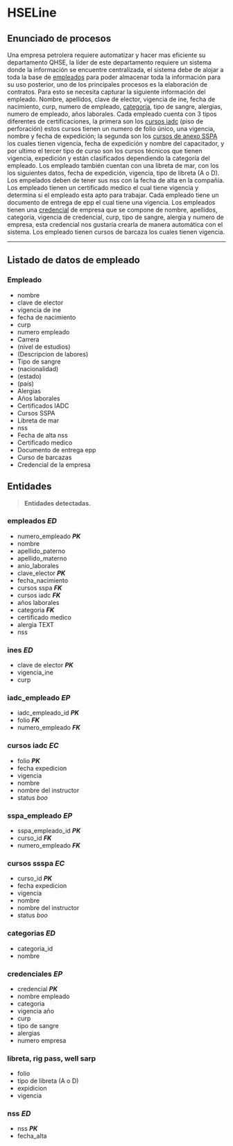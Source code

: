 # HSELine

## Enunciado de procesos

Una empresa petrolera requiere automatizar y hacer mas eficiente su departamento QHSE, la líder de este departamento requiere un sistema donde la información se encuentre centralizada, el sistema debe de alojar a toda la base de [empleados](#empleados) para poder almacenar toda la información para su uso posterior, uno de los principales procesos es la elaboración de contratos. Para esto se necesita capturar la siguiente información del empleado. Nombre, apellidos, clave de elector, vigencia de ine, fecha de nacimiento, curp, numero de empleado, [categoría](#categorias-ed), tipo de sangre, alergias, numero de empleado, años laborales. Cada empleado cuenta con 3 tipos diferentes de certificaciones, la primera son los [cursos iadc](#iadc_empleado-ep) (piso de perforación) estos cursos tienen un numero de folio único, una vigencia, nombre y fecha de expedición; la segunda son los [cursos de anexo SSPA](#cursos-ssspa-ec) los cuales tienen vigencia, fecha de expedición y nombre del capacitador, y por ultimo el tercer tipo de curso son los cursos técnicos que tienen vigencia, expedición y están clasificados dependiendo la categoría del empleado. Los empleado también cuentan con una libreta de mar, con los los siguientes datos, fecha de expedición, vigencia, tipo de libreta (A o D). Los empelados deben de tener sus nss con la fecha de alta en la compañía. Los empleado tienen un certificado medico el cual tiene vigencia y determina si el empleado esta apto para trabajar. Cada empleado tiene un documento de entrega de epp el cual tiene una vigencia. Los empleados tienen una [credencial](#credenciales-ep) de empresa que se compone de nombre, apellidos, categoría, vigencia de credencial, curp, tipo de sangre, alergia y numero de empresa, esta credencial nos gustaría crearla de manera automática con el sistema. Los empleado tienen cursos de barcaza los cuales tienen vigencia.

----


 <!-- los datos de los empleados son nombre, apellidos, cursos tecnicos, cursos de anexo sspa (27), cursos iadc (piso de perforacion), categoria, --> 
 <!-- certificado medico, entrega de epp, credencial de la empresa, curp, numero de empleado, alergias, tipo de sangre, libreta de mar, --> 
 <!-- curso de barcaza, alta de imms (fecha de inicio de akkal). Los cursos iadc tienen un folio, fecha de expedicion, una vigencia. Los cursos sspa tienen nombre de empleado, vigencia, fecha expedicion, nombre del instructor.  -->
## Listado de datos de empleado

### Empleado
  - nombre
  - clave de elector
  - vigencia de ine
  - fecha de nacimiento
  - curp
  - numero empleado
  - Carrera
  - (nivel de estudios)
  - (Descripcion de labores)
  - Tipo de sangre
  - (nacionalidad)
  - (estado)
  - (país)
  - Alergias
  - Años laborales
  - Certificados IADC
  - Cursos SSPA
  - Libreta de mar
  - nss
  - Fecha de alta nss
  - Certificado medico
  - Documento de entrega epp
  - Curso de barcazas
  - Credencial de la empresa


## Entidades

> **Entidades detectadas.**

### empleados ***ED***

- numero_empleado ***PK***
- nombre
- apellido_paterno
- apellido_materno
- anio_laborales
- clave_elector ***PK***
- fecha_nacimiento
- cursos sspa ***FK***
- cursos iadc ***FK***
- años laborales
- categoria ***FK***
- certificado medico
- alergia TEXT 
- nss

### ines ***ED***

- clave de elector ***PK***
- vigencia_ine
- curp

### iadc_empleado ***EP***

- iadc_empleado_id ***PK***
- folio ***FK***
- numero_empleado ***FK***


### cursos iadc ***EC***

- folio ***PK***
- fecha expedicion
- vigencia
- nombre
- nombre del instructor
- status _boo_

### sspa_empleado ***EP***

- sspa_empleado_id ***PK***
- curso_id ***FK***
- numero_empleado ***FK***

### cursos ssspa ***EC***

- curso_id ***PK***
- fecha expedicion
- vigencia
- nombre
- nombre del instructor
- status _boo_

### categorias ***ED***
- categoria_id
- nombre

### credenciales ***EP***
- credencial ***PK***
- nombre empleado
- categoria
- vigencia año
- curp
- tipo de sangre
- alergias
- numero empresa

### libreta, rig pass, well sarp

- folio
- tipo de libreta (A o D)
- expidicion
- vigencia

### nss ***ED***

- nss ***PK***
- fecha_alta